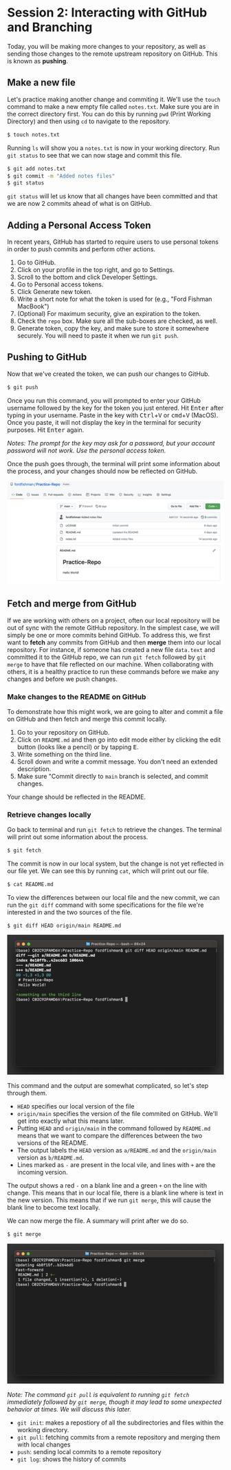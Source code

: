 # Session 2: Interacting with GitHub and Branching

Today, you will be making more changes to your repository, as well as sending those changes to the remote upstream repository on GitHub. This is known as **pushing**. 

## Make a new file

Let's practice making another change and commiting it. We'll use the `touch` command to make a new empty file called `notes.txt`. Make sure you are in the correct directory first. You can do this by running `pwd` (Print Working Directory) and then using `cd` to navigate to the repository. 

```bash
$ touch notes.txt
```

Running `ls` will show you a `notes.txt` is now in your working directory. Run `git status` to see that we can now stage and commit this file. 

```bash
$ git add notes.txt
$ git commit -m "Added notes files"
$ git status
```

`git status` will let us know that all changes have been committed and that we are now 2 commits ahead of what is on GitHub.

## Adding a Personal Access Token
In recent years, GitHub has started to require users to use personal tokens in order to push commits and perform other actions. 

1. Go to GitHub.
2. Click on your profile in the top right, and go to Settings.
3. Scroll to the bottom and click Developer Settings.
4. Go to Personal access tokens.
5. Click Generate new token.
6. Write a short note for what the token is used for (e.g., "Ford Fishman MacBook")
7. (Optional) For maximum security, give an expiration to the token.
8. Check the `repo` box. Make sure all the sub-boxes are checked, as well.
9. Generate token, copy the key, and make sure to store it somewhere securely. You will need to paste it when we run `git push`.

## Pushing to GitHub
Now that we've created the token, we can push our changes to GitHub.

```bash
$ git push
```

Once you run this command, you will prompted to enter your GitHub username followed by the key for the token you just entered. Hit <kbd>Enter</kbd> after typing in your username. Paste in the key with <kbd>Ctrl</kbd>+<kbd>V</kbd> or <kbd>cmd</kbd>+<kbd>V</kbd> (MacOS). Once you paste, it will not display the key in the terminal for security purposes. Hit <kbd>Enter</kbd> again. 

*Notes: The prompt for the key may ask for a password, but your account password will not work. Use the personal access token.*

Once the push goes through, the terminal will print some information about the process, and your changes should now be reflected on GitHub. 

![git push](img/git_push.png)

## Fetch and merge from GitHub

If we are working with others on a project, often our local repository will be out of sync with the remote GitHub repository. In the simplest case, we will simply be one or more commits behind GitHub. To address this, we first want to **fetch** any commits from GitHub and then **merge** them into our local repository. For instance, if someone has created a new file `data.text` and committed it to the GitHub repo, we can run `git fetch` followed by `git merge` to have that file reflected on our machine. When collaborating with others, it is a healthy practice to run these commands before we make any changes and before we push changes.

### Make changes to the README on GitHub

To demonstrate how this might work, we are going to alter and commit a file on GitHub and then fetch and merge this commit locally.

1. Go to your repository on GitHub.
2. Click on `README.md` and then go into edit mode either by clicking the edit button (looks like a pencil) or by tapping <kbd>E</kbd>.
3. Write something on the third line. 
4. Scroll down and write a commit message. You don't need an extended description.
5. Make sure "Commit directly to `main` branch is selected, and commit changes.

Your change should be reflected in the README.

### Retrieve changes locally

Go back to terminal and run `git fetch` to retrieve the changes. The terminal will print out some information about the process.

```bash
$ git fetch
```

The commit is now in our local system, but the change is not yet reflected in our file yet. We can see this by running `cat`, which will print out our file.

```bash
$ cat README.md
```

To view the differences between our local file and the new commit, we can run the `git diff` command with some specifications for the file we're interested in and the two sources of the file. 

```
$ git diff HEAD origin/main README.md
```
![git diff](img/git_diff.png)

This command and the output are somewhat complicated, so let's step through them.

- `HEAD` specifies our local version of the file
- `origin/main` specifies the version of the file commited on GitHub. We'll get into exactly what this means later.
- Putting `HEAD` and `origin/main` in the command followed by `README.md` means that we want to compare the differences between the two versions of the README.
- The output labels the `HEAD` version as `a/README.md` and the `origin/main` version as `b/README.md`.
- Lines marked as `-` are present in the local vile, and lines with `+` are the incoming version.

The output shows a red `-` on a blank line and a green `+` on the line with change. This means that in our local file, there is a blank line where is text in the new version. This means that if we run `git merge`, this will cause the blank line to become text locally. 

We can now merge the file. A summary will print after we do so.

```bash
$ git merge
```

![git merge](img/git_merge.png)


*Note: The command `git pull` is equivalent to running `git fetch` immediately followed by `git merge`, though it may lead to some unexpected behavior at times. We will discuss this later.*

- `git init`: makes a repostiory of all the subdirectories and files within the working directory.
- `git pull`: fetching commits from a remote repository and merging them with local changes
- `push`: sending local commits to a remote repository
- `git log`: shows the history of commits